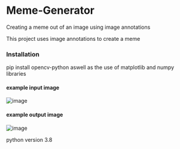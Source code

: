 # Meme-Generator
Creating a meme out of an image using image annotations

This project uses image annotations to create a meme

### Installation
pip install opencv-python
aswell as the use of matplotlib and numpy libraries

#### example input image

![image](https://user-images.githubusercontent.com/57463439/163814154-b8914e2f-a436-4bed-8300-0995a36fb0d6.png)

#### example output image

![image](https://user-images.githubusercontent.com/57463439/163814319-42683156-1ddd-4890-901c-c24f08e5790f.png)


python version 3.8
